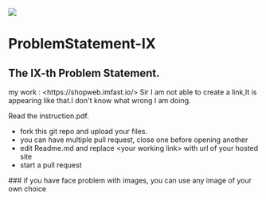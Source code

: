 <span><img src="https://s3.ap-south-1.amazonaws.com/venuefy.images/venuefy-logo.png"></span>

# ProblemStatement-IX

The IX-th Problem Statement.
------
<!-- edit this line below--!>

my work : &lt;https://shopweb.imfast.io/&gt;
Sir I am not able to create a link,It is appearing like that.I don't know what wrong I am doing.
	
<!--edit the line above--!>

<p>
</p>
<p>
Read the instruction.pdf.
<ul>
<li>fork this git repo and upload your files.</li>
<li>you can have multiple pull request, close one before opening another</li>
<li>edit Readme.md and replace &lt;your working link&gt; with url of your hosted site</li>
<li>start a pull request</li>
</ul>
</p>
### if you have face problem with images, you can use any image of your own choice 
